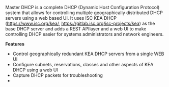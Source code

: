 Master DHCP is a complete DHCP (Dynamic Host Configuration Protocol) system that
allows for controlling multiple geographically distributed DHCP servers using a 
web based UI. It uses ISC KEA DHCP (https://www.isc.org/kea/, 
https://gitlab.isc.org/isc-projects/kea) as the base DHCP server and adds a REST
APIlayer and a web UI to make controlling DHCP easier for systems administrators
and network engineers.

**Features**
<ul>
  <li> Control geographically redundant KEA DHCP servers from a single WEB UI 
  </li>
  <li> Configure subnets, reservations, classes and other aspects of KEA DHCP
      using a web UI </li>
  <li> Capture DHCP packets for troubleshooting <li>
 
